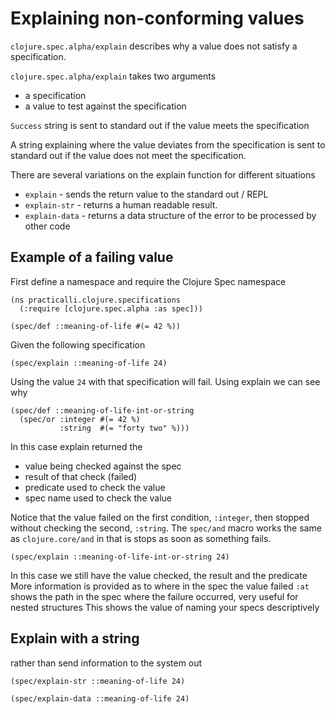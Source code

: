 # Explaining non-conforming values
`clojure.spec.alpha/explain` describes why a value does not satisfy a specification.

`clojure.spec.alpha/explain` takes two arguments
- a specification
- a value to test against the specification

`Success` string is sent to standard out if the value meets the specification

A string explaining where the value deviates from the specification is sent to standard out if the value does not meet the specification.

There are several variations on the explain function for different situations
* `explain` - sends the return value to the standard out / REPL
* `explain-str` - returns a human readable result.
* `explain-data` - returns a data structure of the error to be processed by other code


## Example of a failing value
First define a namespace and require the Clojure Spec namespace

```eval-clojure
(ns practicalli.clojure.specifications
  (:require [clojure.spec.alpha :as spec]))

(spec/def ::meaning-of-life #(= 42 %))
```

Given the following specification

```eval-clojure
(spec/explain ::meaning-of-life 24)
```

Using the value `24` with that specification will fail.  Using explain we can see why

```eval-clojure
(spec/def ::meaning-of-life-int-or-string
  (spec/or :integer #(= 42 %)
           :string  #(= "forty two" %)))
```

In this case explain returned the
* value being checked against the spec
* result of that check (failed)
* predicate used to check the value
* spec name used to check the value

Notice that the value failed on the first condition, `:integer`, then stopped without checking the second, `:string`. The `spec/and` macro works the same as `clojure.core/and` in that is stops as soon as something fails.


```eval-clojure
(spec/explain ::meaning-of-life-int-or-string 24)
```

In this case we still have the value checked, the result and the predicate
More information is provided as to where in the spec the value failed
`:at` shows the path in the spec where the failure occurred, very useful for nested structures
This shows the value of naming your specs descriptively


## Explain with a string
rather than send information to the system out

```eval-clojure
(spec/explain-str ::meaning-of-life 24)
```


```eval-clojure
(spec/explain-data ::meaning-of-life 24)
```

